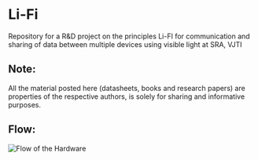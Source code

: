 # Li-Fi

Repository for a R&D project on the principles Li-FI for communication and sharing of data between multiple devices using visible light at SRA, VJTI

## Note: 

All the material posted here (datasheets, books and research papers) are properties of the respective authors, is solely for sharing and informative purposes.

## Flow:

![Flow of the Hardware](https://github.com/laukik-hase/Li-Fi/blob/master/References/Flow.jpg)

